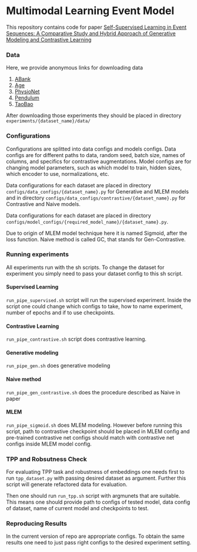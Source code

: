 # Multimodal Learning Event Model

This repository contains code for paper [Self-Supervised Learning in Event Sequences: A Comparative Study and Hybrid Approach of Generative Modeling and Contrastive Learning
](https://arxiv.org/abs/2401.15935)

### Data
Here, we provide anonymous links for downloading data

1. [ABank](https://drive.google.com/file/d/1zHDbl1UE8Rv2HlLdcqvlqvtbUYi_ju76/view?usp=sharing)
2. [Age](https://drive.google.com/drive/folders/1Zwyc2EGEmfkbAsT5ilOZlHwNM3Y966MC?usp=sharing)
3. [PhysioNet](https://drive.google.com/drive/folders/1ZxJJ07WPEuziBW4tyrm_8171N0BTxkJl)
4. [Pendulum](https://drive.google.com/file/d/1E6L2kX4JSLZWv8fHi9fsdTZpKhbmB0oG/view?usp=sharing)
5. [TaoBao](https://drive.google.com/file/d/1nmFyuLb3TnXkgt2DiRaJJummz5Tbuw1A/view?usp=sharing)

After downloading those experiments they should be placed in directory ```experiments/{dataset_name}/data/```

### Configurations

Configurations are splitted into data configs and models configs. Data configs are for different paths to data, random seed, batch size, names of columns, and specifics for contrastive augmentations. Model configs are for changing model parameters, such as which model to train, hidden sizes, which encoder to use, normalizations, etc.

Data configurations for each dataset are placed in directory ```configs/data_configs/{dataset_name}.py``` for Generative and MLEM models and in directory ```configs/data_configs/contrastive/{dataset_name}.py``` for Contrastive and Naive models.

Data configurations for each dataset are placed in directory ```configs/model_configs/{required_model_name}/{dataset_name}.py```.

Due to origin of MLEM model technique here it is named Sigmoid, after the loss function. Naive method is called GC, that stands for Gen-Contrastive.

### Running experiments

All experiments run with the sh scripts. To change the dataset for experiment you simply need to pass your dataset config to this sh script.

#### Supervised Learning

```run_pipe_supervised.sh``` script will run the supervised experiment. Inside the script one could change which configs to take, how to name experiment, number of epochs and if to use checkpoints. 

#### Contrastive Learning

```run_pipe_contrastive.sh``` script does contrastive learning.

#### Generative modeling

```run_pipe_gen.sh``` does generative modeling

#### Naive method

```run_pipe_gen_contrastive.sh``` does the procedure described as Naive in paper

#### MLEM

```run_pipe_sigmoid.sh``` does MLEM modeling. However before running this script, path to contrastive checkpoint should be placed in MLEM config and pre-trained contrastive net configs should match with contrastive net configs inside MLEM model config.

### TPP and Robsutness Check

For evaluating TPP task and robustness of embeddings one needs first to run ```tpp_dataset.py``` with passing desired dataset as argument. Further this script will generate refactored data for evaluation. 

Then one should run ```run_tpp.sh``` script with argmunets that are suitable. This means one should provide path to configs of tested model, data config of dataset, name of current model and checkpoints to test. 

### Reproducing Results

In the current version of repo are appropriate configs. To obtain the same results one need to just pass right configs to the desired experiment setting.
